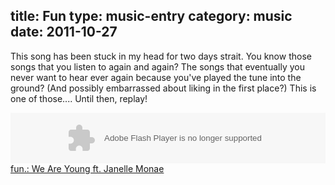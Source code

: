 title: Fun
type: music-entry
category: music
date: 2011-10-27
---

This song has been stuck in my head for two days strait. You know those songs that you listen to again and again? The songs that eventually you never want to hear ever again because you've played the tune into the ground? (And possibly embarrassed about liking in the first place?) This is one of those.... Until then, replay!

<object height="81" width="100%"> <param name="movie" value="http://player.soundcloud.com/player.swf?url=http%3A%2F%2Fapi.soundcloud.com%2Ftracks%2F23709864&amp;show_comments=true&amp;auto_play=false&amp;color=000000"></param> <param name="allowscriptaccess" value="always"></param> <embed allowscriptaccess="always" height="81"
src="http://player.soundcloud.com/player.swf?url=http%3A%2F%2Fapi.soundcloud.com%2Ftracks%2F23709864&amp;show_comments=true&amp;auto_play=false&amp;color=000000" type="application/x-shockwave-flash" width="100%"></embed> </object>   <span><a href="http://soundcloud.com/fueled_by_ramen/we-are-young-ft-janelle-monae">fun.: We Are Young ft. Janelle Monae</a>
